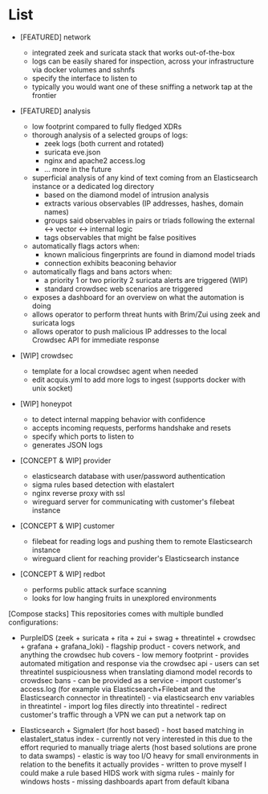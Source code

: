 # List
- [FEATURED] network
	- integrated zeek and suricata stack that works out-of-the-box
	- logs can be easily shared for inspection, across your infrastructure via docker volumes and sshnfs
	- specify the interface to listen to
	- typically you would want one of these sniffing a network tap at the frontier

- [FEATURED] analysis 
	- low footprint compared to fully fledged XDRs
	- thorough analysis of a selected groups of logs:
		- zeek logs (both current and rotated)
		- suricata eve.json
		- nginx and apache2 access.log
		- ... more in the future
	- superficial analysis of any kind of text coming from an Elasticsearch instance or a dedicated log directory
		- based on the diamond model of intrusion analysis
		- extracts various observables (IP addresses, hashes, domain names)
		- groups said observables in pairs or triads following the external <-> vector <-> internal logic
		- tags observables that might be false positives
	- automatically flags actors when:
		- known malicious fingerprints are found in diamond model triads
		- connection exhibits beaconing behavior
	- automatically flags and bans actors when:
		- a priority 1 or two priority 2 suricata alerts are triggered (WIP)
		- standard crowdsec web scenarios are triggered
	- exposes a dashboard for an overview on what the automation is doing
	- allows operator to perform threat hunts with Brim/Zui using zeek and suricata logs
	- allows operator to push malicious IP addresses to the local Crowdsec API for immediate response

- [WIP] crowdsec
	- template for a local crowdsec agent when needed
	- edit acquis.yml to add more logs to ingest (supports docker with unix socket)

- [WIP] honeypot
	- to detect internal mapping behavior with confidence
	- accepts incoming requests, performs handshake and resets
	- specify which ports to listen to
	- generates JSON logs

- [CONCEPT & WIP] provider
	- elasticsearch database with user/password authentication
	- sigma rules based detection with elastalert
	- nginx reverse proxy with ssl
	- wireguard server for communicating with customer's filebeat instance

- [CONCEPT & WIP] customer
	- filebeat for reading logs and pushing them to remote Elasticsearch instance
	- wireguard client for reaching provider's Elasticsearch instance

- [CONCEPT & WIP] redbot
	- performs public attack surface scanning
	- looks for low hanging fruits in unexplored environments

[Compose stacks]
This repositories comes with multiple bundled configurations:
- PurpleIDS (zeek + suricata + rita + zui + swag + threatintel + crowdsec + grafana + grafana_loki)
        - flagship product
        - covers network, and anything the crowdsec hub covers
        - low memory footprint
        - provides automated mitigation and response via the crowdsec api
        - users can set threatintel suspiciousness when translating diamond model records to crowdsec bans
        - can be provided as a service
                - import customer's access.log (for example via Elasticsearch+Filebeat and the Elasticsearch connector in threatintel)
                        - via elasticsearch env variables in threatintel
                        - import log files directly into threatintel
                - redirect customer's traffic through a VPN we can put a network tap on

- Elasticsearch + Sigmalert (for host based)
        - host based matching in elastalert_status index
        - currently not very interested in this due to the effort requried to manually triage alerts (host based solutions are prone to data swamps)
        - elastic is way too I/O heavy for small environments in relation to the benefits it actually provides
        - written to prove myself I could make a rule based HIDS work with sigma rules
        - mainly for windows hosts
        - missing dashboards apart from default kibana
